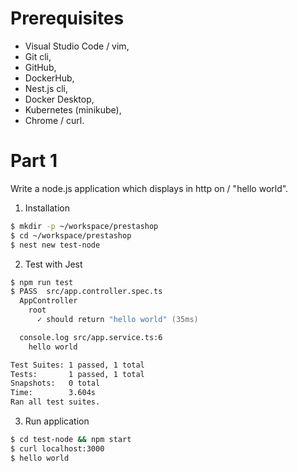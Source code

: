 # Prerequisites
- Visual Studio Code / vim,
- Git cli,
- GitHub,
- DockerHub,
- Nest.js cli,
- Docker Desktop, 
- Kubernetes (minikube),
- Chrome / curl.

# Part 1
Write a node.js application which displays in http on / "hello world".

1. Installation
```zsh
$ mkdir -p ~/workspace/prestashop
$ cd ~/workspace/prestashop
$ nest new test-node
```

2. Test with Jest
```zsh
$ npm run test
$ PASS  src/app.controller.spec.ts
  AppController
    root
      ✓ should return "hello world" (35ms)

  console.log src/app.service.ts:6
    hello world

Test Suites: 1 passed, 1 total
Tests:       1 passed, 1 total
Snapshots:   0 total
Time:        3.604s
Ran all test suites.
```

3. Run application
```zsh
$ cd test-node && npm start
$ curl localhost:3000
$ hello world
```
